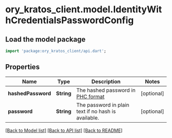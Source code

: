 # ory_kratos_client.model.IdentityWithCredentialsPasswordConfig

## Load the model package
```dart
import 'package:ory_kratos_client/api.dart';
```

## Properties
Name | Type | Description | Notes
------------ | ------------- | ------------- | -------------
**hashedPassword** | **String** | The hashed password in [PHC format](https://www.ory.sh/docs/kratos/manage-identities/import-user-accounts-identities#hashed-passwords) | [optional] 
**password** | **String** | The password in plain text if no hash is available. | [optional] 

[[Back to Model list]](../README.md#documentation-for-models) [[Back to API list]](../README.md#documentation-for-api-endpoints) [[Back to README]](../README.md)


